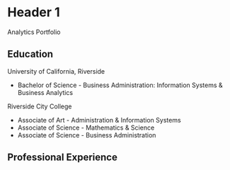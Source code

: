 # Header 1
Analytics Portfolio

##        Education 
University of California, Riverside
- Bachelor of Science - Business Administration: Information Systems & Business Analytics

Riverside City College 
- Associate of Art - Administration & Information Systems
- Associate of Science - Mathematics & Science 
- Associate of Science - Business Administration 

##     Professional Experience 

